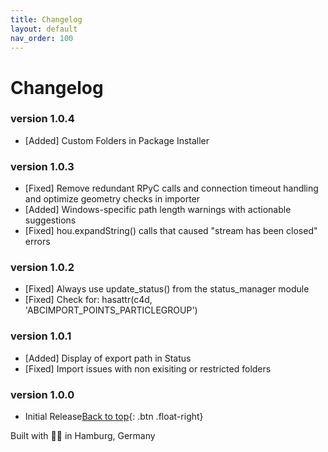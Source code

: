 ```yaml
---
title: Changelog
layout: default
nav_order: 100
---
```


# Changelog

### version 1.0.4
- [Added] Custom Folders in Package Installer

### version 1.0.3
- [Fixed] Remove redundant RPyC calls and connection timeout handling and optimize geometry checks in importer
- [Added] Windows-specific path length warnings with actionable suggestions
- [Fixed] hou.expandString() calls that caused "stream has been closed" errors

### version 1.0.2
- [Fixed] Always use update_status() from the status_manager module
- [Fixed] Check for: hasattr(c4d, 'ABCIMPORT_POINTS_PARTICLEGROUP')

### version 1.0.1
- [Added] Display of export path in Status
- [Fixed] Import issues with non exisiting or restricted folders

### version 1.0.0
- Initial Release[Back to top](#top){: .btn .float-right}

<div class="footer-info">
  <span class="connection-status">Built with 💙🧡 in Hamburg, Germany</span>
</div>

<link rel="stylesheet" href="{{ '/assets/css/general.css' | relative_url }}">
